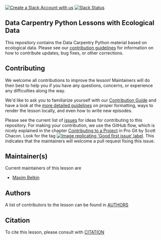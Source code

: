 [![Create a Slack Account with us][slack-account-icon]][slack-heroku]
[![Slack Status][slack-status-icon]][slack-status]

## Data Carpentry Python Lessons with Ecological Data

This repository contains the Data Carpentry Python material based on ecological
data. Please see our [contribution guidelines](CONTRIBUTING.md) for information
on how to contribute updates, bug fixes, or other corrections.

## Contributing

We welcome all contributions to improve the lesson! Maintainers will do their best to help you
if you have any questions, concerns, or experience any difficulties along the way.

We'd like to ask you to familiarize yourself with our [Contribution Guide](CONTRIBUTING.md)
and have a look at the [more detailed guidelines][lesson-example] on proper formatting,
ways to render the lesson locally, and even how to write new episodes.

Please see the current list of [issues][issues] for ideas for contributing to this
repository. For making your contribution, we use the GitHub flow, which is
nicely explained in the chapter [Contributing to a Project][contributing-to-a-project] in Pro Git
by Scott Chacon.
Look for the tag [![Image replicating 'Good first issue' label][gfi-label]][gfi].
This indicates that the maintainers will welcome a pull request fixing this issue.


## Maintainer(s)

Current maintainers of this lesson are

* [Maxim Belkin][maxim-belkin]

## Authors

A list of contributors to the lesson can be found in [AUTHORS](AUTHORS)

## Citation

To cite this lesson, please consult with [CITATION](CITATION)

[contributing-to-a-project]: http://git-scm.com/book/en/v2/GitHub-Contributing-to-a-Project
[gfi-label]: https://img.shields.io/badge/-good%20first%20issue-gold.svg
[gfi]: https://github.com/datacarpentry/python-ecology-lesson/labels/good%20first%20issue
[issues]: https://github.com/datacarpentry/python-ecology-lesson/issues
[lesson-example]: https://carpentries.github.io/lesson-example
[maxim-belkin]: https://github.com/maxim-belkin
[slack-account-icon]: https://img.shields.io/badge/Create_Slack_Account-The_Carpentries-071159.svg
[slack-heroku]: https://swc-slack-invite.herokuapp.com/
[slack-status-icon]: https://img.shields.io/badge/Slack_Channel-dc--ecology--py-E01563.svg
[slack-status]: https://swcarpentry.slack.com/messages/C9X44HCDS
